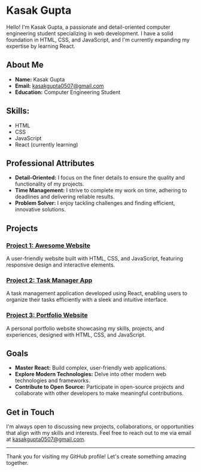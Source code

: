 # Kasak Gupta

Hello! I'm Kasak Gupta, a passionate and detail-oriented computer engineering student specializing in web development. I have a solid foundation in HTML, CSS, and JavaScript, and I'm currently expanding my expertise by learning React.

## About Me

- **Name:** Kasak Gupta
- **Email:** [kasakgupta0507@gmail.com](mailto:kasakgupta0507@gmail.com)
- **Education:** Computer Engineering Student

 ## Skills:
 - HTML
 - CSS
 - JavaScript
 - React (currently learning)

## Professional Attributes

- **Detail-Oriented:** I focus on the finer details to ensure the quality and functionality of my projects.
- **Time Management:** I strive to complete my work on time, adhering to deadlines and delivering reliable results.
- **Problem Solver:** I enjoy tackling challenges and finding efficient, innovative solutions.

## Projects

### [Project 1: Awesome Website](link-to-project)
A user-friendly website built with HTML, CSS, and JavaScript, featuring responsive design and interactive elements.

### [Project 2: Task Manager App](link-to-project)
A task management application developed using React, enabling users to organize their tasks efficiently with a sleek and intuitive interface.

### [Project 3: Portfolio Website](link-to-project)
A personal portfolio website showcasing my skills, projects, and experiences, designed with HTML, CSS, and JavaScript.

## Goals

- **Master React:** Build complex, user-friendly web applications.
- **Explore Modern Technologies:** Delve into other modern web technologies and frameworks.
- **Contribute to Open Source:** Participate in open-source projects and collaborate with other developers to make meaningful contributions.

## Get in Touch

I'm always open to discussing new projects, collaborations, or opportunities that align with my skills and interests. Feel free to reach out to me via email at [kasakgupta0507@gmail.com](mailto:kasakgupta0507@gmail.com).

---

Thank you for visiting my GitHub profile! Let's create something amazing together.
